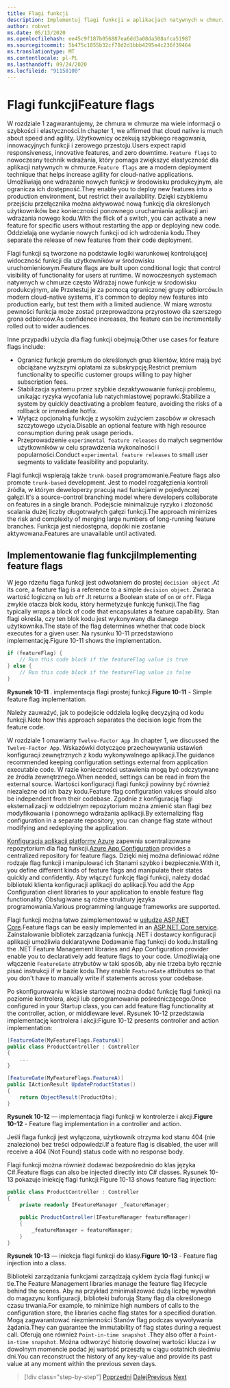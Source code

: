 ```yaml
---
title: Flagi funkcji
description: Implementuj flagi funkcji w aplikacjach natywnych w chmurze korzystających z konfiguracji aplikacji platformy Azure
author: robvet
ms.date: 05/13/2020
ms.openlocfilehash: ee45c9f187b056887ea6dd3a08da508afca51987
ms.sourcegitcommit: 5b475c1855b32cf78d2d1bbb4295e4c236f39464
ms.translationtype: MT
ms.contentlocale: pl-PL
ms.lasthandoff: 09/24/2020
ms.locfileid: "91158100"
---
```

# <a name="feature-flags"></a><span data-ttu-id="12d2a-103">Flagi funkcji</span><span class="sxs-lookup"><span data-stu-id="12d2a-103">Feature flags</span></span>

<span data-ttu-id="12d2a-104">W rozdziale 1 zagwarantujemy, że chmura w chmurze ma wiele informacji o szybkości i elastyczności.</span><span class="sxs-lookup"><span data-stu-id="12d2a-104">In chapter 1, we affirmed that cloud native is much about speed and agility.</span></span> <span data-ttu-id="12d2a-105">Użytkownicy oczekują szybkiego reagowania, innowacyjnych funkcji i zerowego przestoju.</span><span class="sxs-lookup"><span data-stu-id="12d2a-105">Users expect rapid responsiveness, innovative features, and zero downtime.</span></span> <span data-ttu-id="12d2a-106">`Feature flags` to nowoczesny technik wdrażania, który pomaga zwiększyć elastyczność dla aplikacji natywnych w chmurze.</span><span class="sxs-lookup"><span data-stu-id="12d2a-106">`Feature flags` are a modern deployment technique that helps increase agility for cloud-native applications.</span></span> <span data-ttu-id="12d2a-107">Umożliwiają one wdrażanie nowych funkcji w środowisku produkcyjnym, ale ogranicza ich dostępność.</span><span class="sxs-lookup"><span data-stu-id="12d2a-107">They enable you to deploy new features into a production environment, but restrict their availability.</span></span> <span data-ttu-id="12d2a-108">Dzięki szybkiemu przejściu przełącznika można aktywować nową funkcję dla określonych użytkowników bez konieczności ponownego uruchamiania aplikacji ani wdrażania nowego kodu.</span><span class="sxs-lookup"><span data-stu-id="12d2a-108">With the flick of a switch, you can activate a new feature for specific users without restarting the app or deploying new code.</span></span> <span data-ttu-id="12d2a-109">Oddzielają one wydanie nowych funkcji od ich wdrożenia kodu.</span><span class="sxs-lookup"><span data-stu-id="12d2a-109">They separate the release of new features from their code deployment.</span></span>

<span data-ttu-id="12d2a-110">Flagi funkcji są tworzone na podstawie logiki warunkowej kontrolującej widoczność funkcji dla użytkowników w środowisku uruchomieniowym.</span><span class="sxs-lookup"><span data-stu-id="12d2a-110">Feature flags are built upon conditional logic that control visibility of functionality for users at runtime.</span></span> <span data-ttu-id="12d2a-111">W nowoczesnych systemach natywnych w chmurze często Wdrażaj nowe funkcje w środowisku produkcyjnym, ale Przetestuj je za pomocą ograniczonej grupy odbiorców.</span><span class="sxs-lookup"><span data-stu-id="12d2a-111">In modern cloud-native systems, it's common to deploy new features into production early, but test them with a limited audience.</span></span> <span data-ttu-id="12d2a-112">W miarę wzrostu pewności funkcja może zostać przeprowadzona przyrostowo dla szerszego grona odbiorców.</span><span class="sxs-lookup"><span data-stu-id="12d2a-112">As confidence increases, the feature can be incrementally rolled out to wider audiences.</span></span>

<span data-ttu-id="12d2a-113">Inne przypadki użycia dla flag funkcji obejmują:</span><span class="sxs-lookup"><span data-stu-id="12d2a-113">Other use cases for feature flags include:</span></span>

- <span data-ttu-id="12d2a-114">Ogranicz funkcje premium do określonych grup klientów, które mają być obciążane wyższymi opłatami za subskrypcję.</span><span class="sxs-lookup"><span data-stu-id="12d2a-114">Restrict premium functionality to specific customer groups willing to pay higher subscription fees.</span></span>
- <span data-ttu-id="12d2a-115">Stabilizacja systemu przez szybkie dezaktywowanie funkcji problemu, unikając ryzyka wycofania lub natychmiastowej poprawki.</span><span class="sxs-lookup"><span data-stu-id="12d2a-115">Stabilize a system by quickly deactivating a problem feature, avoiding the risks of a rollback or immediate hotfix.</span></span>
- <span data-ttu-id="12d2a-116">Wyłącz opcjonalną funkcję z wysokim zużyciem zasobów w okresach szczytowego użycia.</span><span class="sxs-lookup"><span data-stu-id="12d2a-116">Disable an optional feature with high resource consumption during peak usage periods.</span></span>
- <span data-ttu-id="12d2a-117">Przeprowadzenie `experimental feature releases` do małych segmentów użytkowników w celu sprawdzenia wykonalności i popularności.</span><span class="sxs-lookup"><span data-stu-id="12d2a-117">Conduct `experimental feature releases` to small user segments to validate feasibility and popularity.</span></span>

<span data-ttu-id="12d2a-118">Flagi funkcji wspierają także `trunk-based` programowanie.</span><span class="sxs-lookup"><span data-stu-id="12d2a-118">Feature flags also promote `trunk-based` development.</span></span> <span data-ttu-id="12d2a-119">Jest to model rozgałęzienia kontroli źródła, w którym deweloperzy pracują nad funkcjami w pojedynczej gałęzi.</span><span class="sxs-lookup"><span data-stu-id="12d2a-119">It's a source-control branching model where developers collaborate on features in a single branch.</span></span> <span data-ttu-id="12d2a-120">Podejście minimalizuje ryzyko i złożoność scalania dużej liczby długotrwałych gałęzi funkcji.</span><span class="sxs-lookup"><span data-stu-id="12d2a-120">The approach minimizes the risk and complexity of merging large numbers of long-running feature branches.</span></span> <span data-ttu-id="12d2a-121">Funkcja jest niedostępna, dopóki nie zostanie aktywowana.</span><span class="sxs-lookup"><span data-stu-id="12d2a-121">Features are unavailable until activated.</span></span>

## <a name="implementing-feature-flags"></a><span data-ttu-id="12d2a-122">Implementowanie flag funkcji</span><span class="sxs-lookup"><span data-stu-id="12d2a-122">Implementing feature flags</span></span>

<span data-ttu-id="12d2a-123">W jego rdzeńu flaga funkcji jest odwołaniem do prostej `decision object` .</span><span class="sxs-lookup"><span data-stu-id="12d2a-123">At its core, a feature flag is a reference to a simple `decision object`.</span></span> <span data-ttu-id="12d2a-124">Zwraca wartość logiczną `on` lub `off` .</span><span class="sxs-lookup"><span data-stu-id="12d2a-124">It returns a Boolean state of `on` or `off`.</span></span> <span data-ttu-id="12d2a-125">Flaga zwykle otacza blok kodu, który hermetyzuje funkcję funkcji.</span><span class="sxs-lookup"><span data-stu-id="12d2a-125">The flag typically wraps a block of code that encapsulates a feature capability.</span></span> <span data-ttu-id="12d2a-126">Stan flagi określa, czy ten blok kodu jest wykonywany dla danego użytkownika.</span><span class="sxs-lookup"><span data-stu-id="12d2a-126">The state of the flag determines whether that code block executes for a given user.</span></span> <span data-ttu-id="12d2a-127">Na rysunku 10-11 przedstawiono implementację.</span><span class="sxs-lookup"><span data-stu-id="12d2a-127">Figure 10-11 shows the implementation.</span></span>

```csharp
if (featureFlag) {
    // Run this code block if the featureFlag value is true
} else {
    // Run this code block if the featureFlag value is false
}
```

<span data-ttu-id="12d2a-128">**Rysunek 10-11** . implementacja flagi prostej funkcji.</span><span class="sxs-lookup"><span data-stu-id="12d2a-128">**Figure 10-11** - Simple feature flag implementation.</span></span>

<span data-ttu-id="12d2a-129">Należy zauważyć, jak to podejście oddziela logikę decyzyjną od kodu funkcji.</span><span class="sxs-lookup"><span data-stu-id="12d2a-129">Note how this approach separates the decision logic from the feature code.</span></span>

<span data-ttu-id="12d2a-130">W rozdziale 1 omawiamy `Twelve-Factor App` .</span><span class="sxs-lookup"><span data-stu-id="12d2a-130">In chapter 1, we discussed the `Twelve-Factor App`.</span></span> <span data-ttu-id="12d2a-131">Wskazówki dotyczące przechowywania ustawień konfiguracji zewnętrznych z kodu wykonywalnego aplikacji.</span><span class="sxs-lookup"><span data-stu-id="12d2a-131">The guidance recommended keeping configuration settings external from application executable code.</span></span> <span data-ttu-id="12d2a-132">W razie konieczności ustawienia mogą być odczytywane ze źródła zewnętrznego.</span><span class="sxs-lookup"><span data-stu-id="12d2a-132">When needed, settings can be read in from the external source.</span></span> <span data-ttu-id="12d2a-133">Wartości konfiguracji flagi funkcji powinny być również niezależne od ich bazy kodu.</span><span class="sxs-lookup"><span data-stu-id="12d2a-133">Feature flag configuration values should also be independent from their codebase.</span></span> <span data-ttu-id="12d2a-134">Zgodnie z konfiguracją flagi eksternalizacji w oddzielnym repozytorium można zmienić stan flagi bez modyfikowania i ponownego wdrażania aplikacji.</span><span class="sxs-lookup"><span data-stu-id="12d2a-134">By externalizing flag configuration in a separate repository, you can change flag state without modifying and redeploying the application.</span></span>

<span data-ttu-id="12d2a-135">[Konfiguracja aplikacji platformy Azure](/azure/azure-app-configuration/overview) zapewnia scentralizowane repozytorium dla flag funkcji.</span><span class="sxs-lookup"><span data-stu-id="12d2a-135">[Azure App Configuration](/azure/azure-app-configuration/overview) provides a centralized repository for feature flags.</span></span> <span data-ttu-id="12d2a-136">Dzięki niej można definiować różne rodzaje flag funkcji i manipulować ich Stanami szybko i bezpiecznie.</span><span class="sxs-lookup"><span data-stu-id="12d2a-136">With it, you define different kinds of feature flags and manipulate their states quickly and confidently.</span></span> <span data-ttu-id="12d2a-137">Aby włączyć funkcję flagi funkcji, należy dodać biblioteki klienta konfiguracji aplikacji do aplikacji.</span><span class="sxs-lookup"><span data-stu-id="12d2a-137">You add the App Configuration client libraries to your application to enable feature flag functionality.</span></span> <span data-ttu-id="12d2a-138">Obsługiwane są różne struktury języka programowania.</span><span class="sxs-lookup"><span data-stu-id="12d2a-138">Various programming language frameworks are supported.</span></span>

<span data-ttu-id="12d2a-139">Flagi funkcji można łatwo zaimplementować w [usłudze ASP.NET Core](/azure/azure-app-configuration/use-feature-flags-dotnet-core).</span><span class="sxs-lookup"><span data-stu-id="12d2a-139">Feature flags can be easily implemented in an [ASP.NET Core service](/azure/azure-app-configuration/use-feature-flags-dotnet-core).</span></span> <span data-ttu-id="12d2a-140">Zainstalowanie bibliotek zarządzania funkcją .NET i dostawcy konfiguracji aplikacji umożliwia deklaratywne Dodawanie flag funkcji do kodu.</span><span class="sxs-lookup"><span data-stu-id="12d2a-140">Installing the .NET Feature Management libraries and App Configuration provider enable you to declaratively add feature flags to your code.</span></span> <span data-ttu-id="12d2a-141">Umożliwiają one włączenie `FeatureGate` atrybutów w taki sposób, aby nie trzeba było ręcznie pisać instrukcji if w bazie kodu.</span><span class="sxs-lookup"><span data-stu-id="12d2a-141">They enable `FeatureGate` attributes so that you don't have to manually write if statements across your codebase.</span></span>

<span data-ttu-id="12d2a-142">Po skonfigurowaniu w klasie startowej można dodać funkcję flagi funkcji na poziomie kontrolera, akcji lub oprogramowania pośredniczącego.</span><span class="sxs-lookup"><span data-stu-id="12d2a-142">Once configured in your Startup class, you can add feature flag functionality at the controller, action, or middleware level.</span></span> <span data-ttu-id="12d2a-143">Rysunek 10-12 przedstawia implementację kontrolera i akcji:</span><span class="sxs-lookup"><span data-stu-id="12d2a-143">Figure 10-12 presents controller and action implementation:</span></span>

```csharp
[FeatureGate(MyFeatureFlags.FeatureA)]
public class ProductController : Controller
{
    ...
}
```

```csharp
[FeatureGate(MyFeatureFlags.FeatureA)]
public IActionResult UpdateProductStatus()
{
    return ObjectResult(ProductDto);
}
```

<span data-ttu-id="12d2a-144">**Rysunek 10-12** — implementacja flagi funkcji w kontrolerze i akcji.</span><span class="sxs-lookup"><span data-stu-id="12d2a-144">**Figure 10-12** - Feature flag implementation in a controller and action.</span></span>

<span data-ttu-id="12d2a-145">Jeśli flaga funkcji jest wyłączona, użytkownik otrzyma kod stanu 404 (nie znaleziono) bez treści odpowiedzi.</span><span class="sxs-lookup"><span data-stu-id="12d2a-145">If a feature flag is disabled, the user will receive a 404 (Not Found) status code with no response body.</span></span>

<span data-ttu-id="12d2a-146">Flagi funkcji można również dodawać bezpośrednio do klas języka C#.</span><span class="sxs-lookup"><span data-stu-id="12d2a-146">Feature flags can also be injected directly into C# classes.</span></span> <span data-ttu-id="12d2a-147">Rysunek 10-13 pokazuje iniekcję flagi funkcji:</span><span class="sxs-lookup"><span data-stu-id="12d2a-147">Figure 10-13 shows feature flag injection:</span></span>

```csharp
public class ProductController : Controller
{
    private readonly IFeatureManager _featureManager;

    public ProductController(IFeatureManager featureManager)
    {
        _featureManager = featureManager;
    }
}
```

<span data-ttu-id="12d2a-148">**Rysunek 10-13** — iniekcja flagi funkcji do klasy.</span><span class="sxs-lookup"><span data-stu-id="12d2a-148">**Figure 10-13** - Feature flag injection into a class.</span></span>

<span data-ttu-id="12d2a-149">Biblioteki zarządzania funkcjami zarządzają cyklem życia flagi funkcji w tle.</span><span class="sxs-lookup"><span data-stu-id="12d2a-149">The Feature Management libraries manage the feature flag lifecycle behind the scenes.</span></span> <span data-ttu-id="12d2a-150">Aby na przykład zminimalizować dużą liczbę wywołań do magazynu konfiguracji, biblioteki buforują Stany flag dla określonego czasu trwania.</span><span class="sxs-lookup"><span data-stu-id="12d2a-150">For example, to minimize high numbers of calls to the configuration store, the libraries cache flag states for a specified duration.</span></span> <span data-ttu-id="12d2a-151">Mogą zagwarantować niezmienności Stanów flag podczas wywoływania żądania.</span><span class="sxs-lookup"><span data-stu-id="12d2a-151">They can guarantee the immutability of flag states during a request call.</span></span> <span data-ttu-id="12d2a-152">Oferują one również `Point-in-time snapshot` .</span><span class="sxs-lookup"><span data-stu-id="12d2a-152">They also offer a `Point-in-time snapshot`.</span></span> <span data-ttu-id="12d2a-153">Można odtworzyć historię dowolnej wartości klucza i w dowolnym momencie podać jej wartość przeszłą w ciągu ostatnich siedmiu dni.</span><span class="sxs-lookup"><span data-stu-id="12d2a-153">You can reconstruct the history of any key-value and provide its past value at any moment within the previous seven days.</span></span>

>[!div class="step-by-step"]
><span data-ttu-id="12d2a-154">[Poprzedni](devops.md) 
> [Dalej](infrastructure-as-code.md)</span><span class="sxs-lookup"><span data-stu-id="12d2a-154">[Previous](devops.md)
[Next](infrastructure-as-code.md)</span></span>
